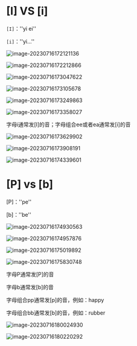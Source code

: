 # [I] VS [i]

`[I]`：''yi ei''

`[i]`：''yi...''

![image-20230716172121136](assets/02-A.Big.Piece.of.Pizza！/image-20230716172121136.png)

![image-20230716172212866](assets/02-A.Big.Piece.of.Pizza！/image-20230716172212866.png)

![image-20230716173047622](assets/02-A.Big.Piece.of.Pizza！/image-20230716173047622.png)

![image-20230716173105678](assets/02-A.Big.Piece.of.Pizza！/image-20230716173105678.png)

![image-20230716173249863](assets/02-A.Big.Piece.of.Pizza！/image-20230716173249863.png)

![image-20230716173358027](assets/02-A.Big.Piece.of.Pizza！/image-20230716173358027.png)

字母i通常发[I]的音；字母组合ee或者ea通常发[i]的音

![image-20230716173629902](assets/02-A.Big.Piece.of.Pizza！/image-20230716173629902.png)

![image-20230716173908191](assets/02-A.Big.Piece.of.Pizza！/image-20230716173908191.png)

![image-20230716174339601](assets/02-A.Big.Piece.of.Pizza！/image-20230716174339601.png)

# [P] vs [b]

[P]：''pe''

[b]：''be''

![image-20230716174930563](assets/02-A.Big.Piece.of.Pizza！/image-20230716174930563.png)

![image-20230716174957876](assets/02-A.Big.Piece.of.Pizza！/image-20230716174957876.png)

![image-20230716175019892](assets/02-A.Big.Piece.of.Pizza！/image-20230716175019892.png)

![image-20230716175830748](assets/02-A.Big.Piece.of.Pizza！/image-20230716175830748.png)

字母P通常发[P]的音

字母b通常发[b]的音

字母组合pp通常发[p]的音，例如：happy

字母组合bb通常发[b]的音，例如：rubber

![image-20230716180024930](assets/02-A.Big.Piece.of.Pizza！/image-20230716180024930.png)

![image-20230716180220292](assets/02-A.Big.Piece.of.Pizza！/image-20230716180220292.png)